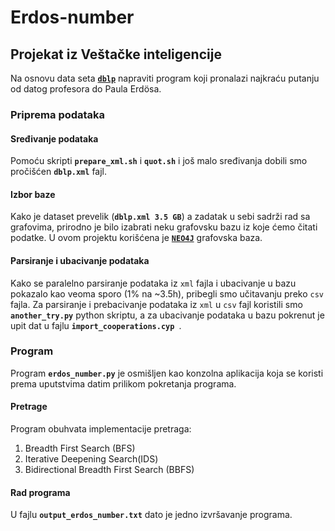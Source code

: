 # Erdos-number

## Projekat iz Veštačke inteligencije
Na osnovu data seta [**`dblp`**](https://dblp.org/) napraviti program koji pronalazi najkraću putanju od datog profesora do Paula Erdösa.  

### Priprema podataka

#### Sređivanje podataka
Pomoću skripti **`prepare_xml.sh`** i **`quot.sh`** i još malo sređivanja dobili smo pročišćen **`dblp.xml`** fajl.

#### Izbor baze
Kako je dataset prevelik (**`dblp.xml 3.5 GB`**) a zadatak u sebi sadrži rad sa grafovima, prirodno je bilo izabrati neku grafovsku bazu iz koje ćemo čitati podatke. U ovom projektu korišćena je [**`NEO4J`**](https://neo4j.com/) grafovska baza.

#### Parsiranje i ubacivanje podataka
Kako se paralelno parsiranje podataka iz `xml` fajla i ubacivanje u bazu pokazalo kao veoma sporo (1% na ~3.5h), pribegli smo učitavanju preko `csv` fajla. Za parsiranje i prebacivanje podataka iz `xml` u `csv` fajl koristili smo **`another_try.py`** python skriptu, a za ubacivanje podataka u bazu pokrenut je upit dat u fajlu **`import_cooperations.cyp `**.

### Program
Program **`erdos_number.py`** je osmišljen kao konzolna aplikacija koja se koristi prema uputstvima datim prilikom pokretanja programa.

#### Pretrage
Program obuhvata implementacije pretraga:
1. Breadth First Search (BFS)
2. Iterative Deepening Search(IDS)
3. Bidirectional Breadth First Search (BBFS)

#### Rad programa
U fajlu **`output_erdos_number.txt`** dato je jedno izvršavanje programa.
